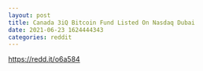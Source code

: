 ```yaml
--- 
layout: post 
title: Canada 3iQ Bitcoin Fund Listed On Nasdaq Dubai 
date: 2021-06-23 1624444343 
categories: reddit 
--- 
```

https://redd.it/o6a584
